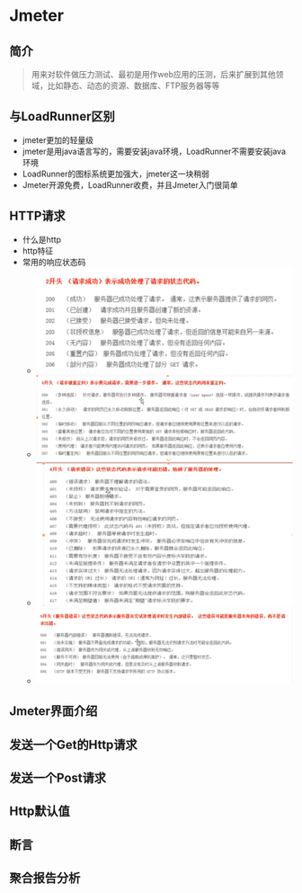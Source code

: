  

# Jmeter 

## 简介

> 用来对软件做压力测试、最初是用作web应用的压测，后来扩展到其他领域，比如静态、动态的资源、数据库、FTP服务器等等

## 与LoadRunner区别

- jmeter更加的轻量级
- jmeter是用java语言写的，需要安装java环境，LoadRunner不需要安装java环境
- LoadRunner的图标系统更加强大，jmeter这一块稍弱
- Jmeter开源免费，LoadRunner收费，并且Jmeter入门很简单

## HTTP请求

- 什么是http
- http特征
- 常用的响应状态码
  - ![image-20201123094756421](jmeter.assets/image-20201123094756421.png)
  - ![image-20201123094847224](jmeter.assets/image-20201123094847224.png)
  - ![image-20201123095014183](jmeter.assets/image-20201123095014183.png)
  - ![image-20201123095108281](jmeter.assets/image-20201123095108281.png)

## Jmeter界面介绍

## 发送一个Get的Http请求

## 发送一个Post请求

## Http默认值

## 断言

## 聚合报告分析



